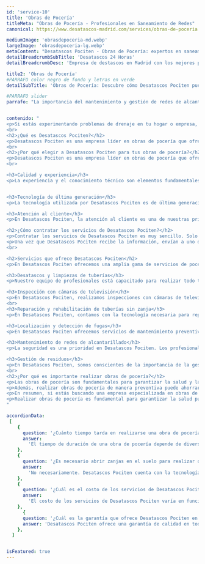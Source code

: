 ```yaml
---
id: 'service-10'
title: 'Obras de Pocería'
titleMeta: "Obras de Pocería - Profesionales en Saneamiento de Redes"
canonical: https://www.desatascos-madrid.com/services/obras-de-poceria

mediumImage: 'obrasdepoceria-md.webp'
largeImage: 'obrasdepoceria-lg.webp'
metaContent: "Desatascos Pociten - Obras de Pocería: expertos en saneamiento de redes 🔧. Garantizamos calidad y eficiencia en nuestros trabajos. ¡Llama ya! ☎️ 647 376 782."
detailBreadcrumbSubTitle: 'Desatascos 24 Horas'
detailBreadcrumbDesc: 'Empresa de destascos en Madrid con los mejores precios.'

title2: 'Obras de Pocería'
#PARRAFO color negro de fondo y letras en verde
detailSubTitle: 'Obras de Pocería: Descubre cómo Desatascos Pociten puede ayudarte a resolver tus problemas'

#PARRAFO slider
parrafo: "La importancia del mantenimiento y gestión de redes de alcantarillado"


contenido: "
<p>Si estás experimentando problemas de drenaje en tu hogar o empresa, es posible que necesites los servicios de una empresa de pocería confiable y eficiente. En este artículo, presentamos a Desatascos Pociten, una empresa especializada en obras de pocería que se ha ganado una reputación sólida en el mercado gracias a su enfoque profesional, experiencia y calidad de servicio.</p>
<br>
<h2>¿Qué es Desatascos Pociten?</h2>
<p>Desatascos Pociten es una empresa líder en obras de pocería que ofrece servicios integrales de saneamiento y mantenimiento de redes de alcantarillado. Con una trayectoria de más de 20 años en el mercado, Desatascos Pociten se ha convertido en una de las empresas más confiables y experimentadas en su sector.</p>
<br>
<h2>¿Por qué elegir a Desatascos Pociten para tus obras de pocería?</h2>
<p>Desatascos Pociten es una empresa líder en obras de pocería que ofrece servicios integrales de saneamiento y mantenimiento de redes de alcantarillado. Si estás experimentando problemas de drenaje en tu hogar o empresa, Desatascos Pociten es la solución que necesitas.</p>
<br>

<h3>Calidad y experiencia</h3>
<p>La experiencia y el conocimiento técnico son elementos fundamentales en cualquier proyecto de obras de pocería. Desatascos Pociten cuenta con un equipo altamente calificado de técnicos especializados en obras de pocería, que cuentan con la formación necesaria y la experiencia práctica para garantizar la calidad del servicio prestado.</p>


<h3>Tecnología de última generación</h3>
<p>La tecnología utilizada por Desatascos Pociten es de última generación, lo que permite una mayor eficiencia y eficacia en el trabajo, reduciendo así el tiempo y los costos de la obra. Además, gracias a la tecnología utilizada, es posible realizar obras de pocería sin necesidad de abrir zanjas en el suelo, lo que reduce el impacto en el entorno y minimiza las molestias a los vecinos.</p>

<h3>Atención al cliente</h3>
<p>En Desatascos Pociten, la atención al cliente es una de nuestras prioridades. Por eso, ofrecemos un servicio personalizado y adaptado a las necesidades de cada cliente. Además, nuestro equipo de profesionales está siempre a disposición del cliente para responder cualquier duda o inquietud que pueda surgir durante el proceso.</p>

<h2>¿Cómo contratar los servicios de Desatascos Pociten?</h2>
<p>Contratar los servicios de Desatascos Pociten es muy sencillo. Solo tienes que contactar con la empresa a través de su página web o número de teléfono y proporcionarles información sobre el tipo de obra que necesitas realizar.</p>
<p>Una vez que Desatascos Pociten recibe la información, envían a uno de sus técnicos especializados para realizar una inspección y evaluar el trabajo que se debe realizar. A continuación, se proporciona un presupuesto personalizado y adaptado a las necesidades del cliente.</p>
<br>

<h2>Servicios que ofrece Desatascos Pociten</h2>
<p>En Desatascos Pociten ofrecemos una amplia gama de servicios de pocería para hogares, empresas y municipios. Entre nuestros servicios destacan:</p>

<h3>Desatascos y limpiezas de tuberías</h3>
<p>Nuestro equipo de profesionales está capacitado para realizar todo tipo de desatascos y limpiezas de tuberías. Utilizamos equipos de alta presión y tecnología de última generación para garantizar la máxima eficacia y rapidez en el trabajo.</p>

<h3>Inspección con cámaras de televisión</h3>
<p>En Desatascos Pociten, realizamos inspecciones con cámaras de televisión para detectar y localizar problemas en las tuberías y alcantarillas. Esta tecnología nos permite identificar con precisión la causa del problema, lo que facilita la resolución del mismo.</p>
<br>
<h3>Reparación y rehabilitación de tuberías sin zanja</h3>
<p>En Desatascos Pociten, contamos con la tecnología necesaria para reparar y rehabilitar tuberías sin necesidad de abrir zanjas en el suelo. Esto reduce el impacto en el entorno y minimiza las molestias a los vecinos.</p>

<h3>Localización y detección de fugas</h3>
<p>En Desatascos Pociten ofrecemos servicios de mantenimiento preventivo y correctivo de redes de alcantarillado. Realizamos limpiezas periódicas y revisiones técnicas para detectar y solucionar problemas antes de que se conviertan en grandes averías./h3>

<h3>Mantenimiento de redes de alcantarillado</h3>
<p>La seguridad es una prioridad en Desatascos Pociten. Los profesionales de la empresa están capacitados en las técnicas y medidas de seguridad necesarias para operar la retroexcavadora de manera segura y evitar accidentes. Además, la empresa cuenta con un riguroso programa de mantenimiento preventivo para garantizar que la maquinaria esté en perfectas condiciones de funcionamiento.</p>

<h3>Gestión de residuos</h3>
<p>En Desatascos Pociten, somos conscientes de la importancia de la gestión de residuos en las obras de pocería. Por eso, ofrecemos un servicio de gestión de residuos seguro y eficiente, que garantiza la protección del medio ambiente y la salud pública.</p>
<br>
<h2>¿Por qué es importante realizar obras de pocería?</h2>
<p>Las obras de pocería son fundamentales para garantizar la salud y la calidad de vida de las personas. Una red de alcantarillado en mal estado puede generar problemas de contaminación y malos olores, además de ser un riesgo para la salud pública.</p>
<p>Además, realizar obras de pocería de manera preventiva puede ahorrar grandes costos en reparaciones posteriores, ya que los problemas detectados a tiempo son más fáciles y económicos de solucionar.</p>
<p>En resumen, si estás buscando una empresa especializada en obras de pocería, Desatascos Pociten es tu mejor opción. Ofrecemos servicios de alta calidad, tecnología de última generación, atención personalizada al cliente y una amplia gama de servicios adaptados a las necesidades de cada cliente.</p>
<p>Realizar obras de pocería es fundamental para garantizar la salud pública y la calidad de vida de las personas, además de evitar grandes costos en reparaciones posteriores.</p>
"

accordionData:
 [
    {
      question: '¿Cuánto tiempo tarda en realizarse una obra de pocería?',
      answer:
        'El tiempo de duración de una obra de pocería depende de diversos factores, como la complejidad del trabajo y el tamaño del proyecto.',
    },
    {
      question: '¿Es necesario abrir zanjas en el suelo para realizar obras de pocería?',
      answer:
        'No necesariamente. Desatascos Pociten cuenta con la tecnología necesaria para realizar obras de pocería sin necesidad de abrir zanjas en el suelo.',
    },
    {
      question: '¿Cuál es el costo de los servicios de Desatascos Pociten?',
      answer:
        'El costo de los servicios de Desatascos Pociten varía en función de las necesidades de cada cliente y del tipo de obra a realizar.',
    },
      {
      question: '¿Cuál es la garantía que ofrece Desatascos Pociten en sus servicios?',
      answer: 'Desatascos Pociten ofrece una garantía de calidad en todos sus servicios, y se compromete a solucionar cualquier problema que pueda surgir tras la realización de la obra.'
    },
  ]


isFeatured: true
---
```

